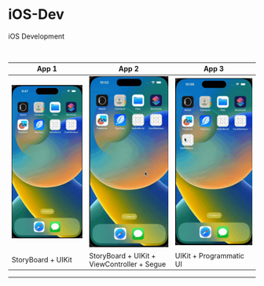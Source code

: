 # iOS-Dev

iOS Development

<br>

| App 1 | App 2 | App 3 |
| -- | -- | -- |
| [![App 1](assets/GIFs/Hello_world.gif)](https://youtube.com/shorts/7UVjdXKNalw?feature=share) | [![App 2](assets/GIFs/Card_Workout.gif)](https://youtube.com/shorts/QGabbclsicc?feature=share) | [![App 3](assets/GIFs/Card_Workout_II.gif)](https://youtube.com/shorts/8UMxOpkXQFg?feature=share)  |
| StoryBoard + UIKit | StoryBoard + UIKit + ViewController + Segue | UIKit + Programmatic UI |


<!-- <br>

| App 1 | App 2 | App 3 |
| -- | -- | -- |
| ![App 1](assets/GIFs/app-1.gif) |  ![App 2](assets/GIFs/app-2.gif) |  ![App 3](assets/GIFs/app-3.gif) |
| abc |--|--| -->

---